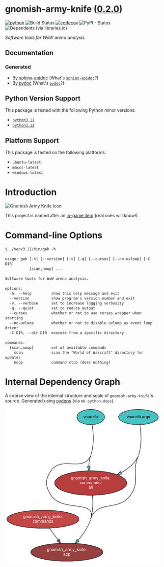 <!--
    =====================================
    generator=datazen
    version=3.1.4
    hash=3084d43e566cb25537c1adc510f5f88d
    =====================================
-->

# gnomish-army-knife ([0.2.0](https://pypi.org/project/gnomish-army-knife/))

[![python](https://img.shields.io/pypi/pyversions/gnomish-army-knife.svg)](https://pypi.org/project/gnomish-army-knife/)
![Build Status](https://github.com/vkottler/gnomish-army-knife/workflows/Python%20Package/badge.svg)
[![codecov](https://codecov.io/gh/vkottler/gnomish-army-knife/branch/master/graphs/badge.svg?branch=master)](https://codecov.io/github/vkottler/gnomish-army-knife)
![PyPI - Status](https://img.shields.io/pypi/status/gnomish-army-knife)
![Dependents (via libraries.io)](https://img.shields.io/librariesio/dependents/pypi/gnomish-army-knife)

*Software tools for WoW arena analysis.*

## Documentation

### Generated

* By [sphinx-apidoc](https://vkottler.github.io/python/sphinx/gnomish-army-knife)
(What's [`sphinx-apidoc`](https://www.sphinx-doc.org/en/master/man/sphinx-apidoc.html)?)
* By [pydoc](https://vkottler.github.io/python/pydoc/gnomish_army_knife.html)
(What's [`pydoc`](https://docs.python.org/3/library/pydoc.html)?)

## Python Version Support

This package is tested with the following Python minor versions:

* [`python3.11`](https://docs.python.org/3.11/)
* [`python3.12`](https://docs.python.org/3.12/)

## Platform Support

This package is tested on the following platforms:

* `ubuntu-latest`
* `macos-latest`
* `windows-latest`

# Introduction

![Gnomish Army Knife Icon](https://wow.zamimg.com/images/wow/icons/large/inv_misc_enggizmos_swissarmy.jpg)

This project is named after an
[in-game item](https://www.wowhead.com/item=40772/gnomish-army-knife)
(real ones will know!).

# Command-line Options

```
$ ./venv3.11/bin/gak -h

usage: gak [-h] [--version] [-v] [-q] [--curses] [--no-uvloop] [-C DIR]
           {scan,noop} ...

Software tools for WoW arena analysis.

options:
  -h, --help         show this help message and exit
  --version          show program's version number and exit
  -v, --verbose      set to increase logging verbosity
  -q, --quiet        set to reduce output
  --curses           whether or not to use curses.wrapper when starting
  --no-uvloop        whether or not to disable uvloop as event loop driver
  -C DIR, --dir DIR  execute from a specific directory

commands:
  {scan,noop}        set of available commands
    scan             scan the 'World of Warcraft' directory for updates
    noop             command stub (does nothing)

```

# Internal Dependency Graph

A coarse view of the internal structure and scale of
`gnomish-army-knife`'s source.
Generated using [pydeps](https://github.com/thebjorn/pydeps) (via
`mk python-deps`).

![gnomish-army-knife's Dependency Graph](im/pydeps.svg)
